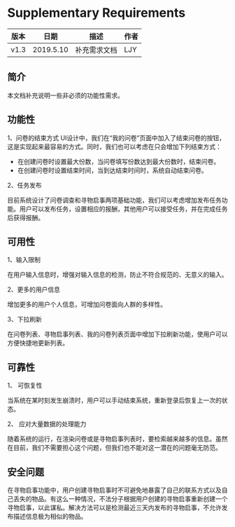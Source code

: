 # Supplementary Requirements
  
    
| 版本 | 日期 | 描述 | 作者 |
| - | - | - | - |
| v1.3 | 2019.5.10 | 补充需求文档 | LJY |
## 简介
本文档补充说明一些非必须的功能性需求。

## 功能性
1、问卷的结束方式
  UI设计中，我们在“我的问卷”页面中加入了结束问卷的按钮，这是实现起来最容易的方式。同时，我们也可以考虑在只会增加下列结束方式：
  * 在创建问卷时设置最大份数，当问卷填写份数达到最大份数时，结束问卷。
  * 在创建问卷时设置结束时间，当到达结束时间时，系统自动结束问卷。
  
2、任务发布

目前系统设计了问卷调查和寻物启事两项基础功能，我们可以考虑增加发布任务功能。用户可以发布任务，设置相应的报酬，其他用户可以接受任务，并在完成任务后获得报酬。
  
## 可用性
1、输入限制

  在用户输入信息时，增强对输入信息的检测，防止不符合规范的、无意义的输入。

2、更多的用户信息

  增加更多的用户个人信息，可增加问卷面向人群的多样性。

3、下拉刷新

  在问卷列表、寻物启事列表、我的问卷列表页面中增加下拉刷新功能，使用户可以方便快捷地更新列表。
  
## 可靠性
1、 可恢复性
 
当系统在某时刻发生崩溃时，用户可以手动结束系统，重新登录后恢复上一次的状态。

2、 应对大量数据的处理能力

随着系统的运行，在渲染问卷或是寻物启事列表时，要检索越来越多的信息。虽然在目前，我们不需要担心这个问题，但我们也不能对这一潜在的问题毫无防范。

## 安全问题
在寻物启事功能中，用户创建寻物启事时不可避免地暴露了自己的联系方式以及自己丢失的物品。有这么一种情况，不法分子根据用户创建的寻物启事重新创建一个寻物启事，以此谋私。解决方法可以是检测最近三天内发布的寻物启事，不允许发布描述信息极为相似的物品。
